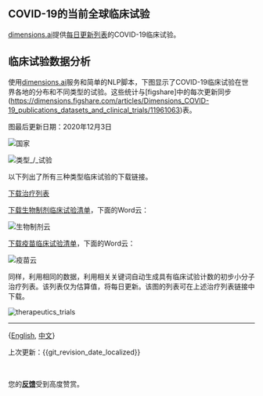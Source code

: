 ## COVID-19的当前全球临床试验


[dimensions.ai](https://dimensions.ai)提供[每日更新列表](https://dimensions.figshare.com/articles/Dimensions_COVID-19_publications_datasets_and_clinical_trials/11961063)的COVID-19临床试验。


## 临床试验数据分析


使用[dimensions.ai](https://dimensions.ai)服务和简单的NLP脚本，下图显示了COVID-19临床试验在世界各地的分布和不同类型的试验。这些统计与[figshare]中的每次更新同步(https://dimensions.figshare.com/articles/Dimensions_COVID-19_publications_datasets_and_clinical_trials/11961063)表。


图最后更新日期：2020年12月3日


![国家](http://ghddiai.oss-cn-zhangjiakou.aliyuncs.com/file/figure_countries.png)


![类型_/_试验](http://ghddiai.oss-cn-zhangjiakou.aliyuncs.com/file/figure_types.png)


以下列出了所有三种类型临床试验的下载链接。


[下载治疗列表](http://ghddiai.oss-cn-zhangjiakou.aliyuncs.com/file/druglist.csv)


[下载生物制剂临床试验清单](http://ghddiai.oss-cn-zhangjiakou.aliyuncs.com/file/ct_biologics.csv)，下面的Word云：


![生物制剂云](http://ghddiai.oss-cn-zhangjiakou.aliyuncs.com/file/biologics_cloud.png)


[下载疫苗临床试验清单](http://ghddiai.oss-cn-zhangjiakou.aliyuncs.com/file/ct_vaccine.csv)，下面的Word云：


![疫苗云](http://ghddiai.oss-cn-zhangjiakou.aliyuncs.com/file/vaccine_cloud.png)




同样，利用相同的数据，利用相关关键词自动生成具有临床试验计数的初步小分子治疗列表。该列表仅为估算值，将每日更新。该图的列表可在上述治疗列表链接中下载。


![therapeutics_trials](http://ghddiai.oss-cn-zhangjiakou.aliyuncs.com/file/figure_drugs_treatment.png)






---


{[English](https://ghddi-ailab.github.io/Targeting2019-nCoV/clinical/), [中文](https://ghddi-ailab.github.io/Targeting2019-nCoV/CN_clinical/)}


上次更新：{{git_revision_date_localized}}


<br>




您的[**反馈**](https://github.com/GHDDI-AILab/Targeting2019-nCoV/issues)受到高度赞赏。
